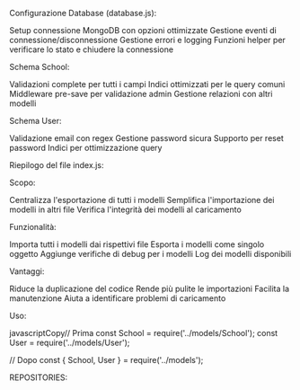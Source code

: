 Configurazione Database (database.js):


Setup connessione MongoDB con opzioni ottimizzate
Gestione eventi di connessione/disconnessione
Gestione errori e logging
Funzioni helper per verificare lo stato e chiudere la connessione


Schema School:


Validazioni complete per tutti i campi
Indici ottimizzati per le query comuni
Middleware pre-save per validazione admin
Gestione relazioni con altri modelli


Schema User:


Validazione email con regex
Gestione password sicura
Supporto per reset password
Indici per ottimizzazione query


Riepilogo del file index.js:

Scopo:


Centralizza l'esportazione di tutti i modelli
Semplifica l'importazione dei modelli in altri file
Verifica l'integrità dei modelli al caricamento


Funzionalità:


Importa tutti i modelli dai rispettivi file
Esporta i modelli come singolo oggetto
Aggiunge verifiche di debug per i modelli
Log dei modelli disponibili


Vantaggi:


Riduce la duplicazione del codice
Rende più pulite le importazioni
Facilita la manutenzione
Aiuta a identificare problemi di caricamento


Uso:

javascriptCopy// Prima
const School = require('../models/School');
const User = require('../models/User');

// Dopo
const { School, User } = require('../models');




REPOSITORIES:
